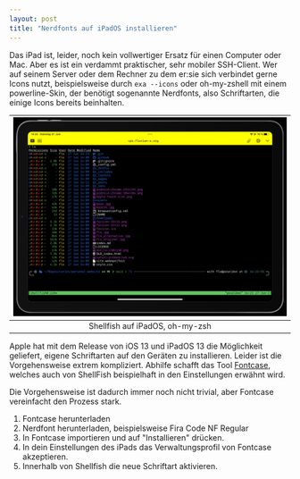 ```yaml
---
layout: post
title: "Nerdfonts auf iPadOS installieren"
---
```


Das iPad ist, leider, noch kein vollwertiger Ersatz für einen Computer oder Mac. Aber es ist ein verdammt praktischer, sehr mobiler SSH-Client. Wer auf seinem Server oder dem Rechner zu dem er:sie sich verbindet gerne Icons nutzt, beispielsweise durch `exa --icons` oder oh-my-zshell mit einem powerline-Skin, der benötigt sogenannte Nerdfonts, also Schriftarten, die einige Icons bereits beinhalten.

|![](/assets/images/shellfish-ipados.jpg)|
|:-:|
|Shellfish auf iPadOS, oh-my-zsh|

Apple hat mit dem Release von iOS 13 und iPadOS 13 die Möglichkeit geliefert, eigene Schriftarten auf den Geräten zu installieren. Leider ist die Vorgehensweise extrem kompliziert. Abhilfe schafft das Tool [Fontcase](https://apps.apple.com/app/id1205074470), welches auch von ShellFish beispielhaft in den Einstellungen erwähnt wird.

Die Vorgehensweise ist dadurch immer noch nicht trivial, aber Fontcase vereinfacht den Prozess stark.

1. Fontcase herunterladen
1. Nerdfont herunterladen, beispielsweise Fira Code NF Regular
1. In Fontcase importieren und auf "Installieren" drücken.
1. In dein Einstellungen des iPads das Verwaltungsprofil von Fontcase akzeptieren.
1. Innerhalb von Shellfish die neue Schriftart aktivieren.
